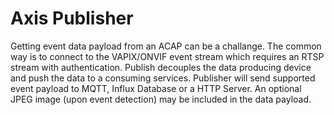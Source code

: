 # Axis Publisher
Getting event data payload from an ACAP can be a challange.  The common way is to connect to the VAPIX/ONVIF event stream which requires an RTSP stream with authentication.  Publish decouples the data producing device and push the data to a consuming services.  Publisher will send supported event payload to MQTT, Influx Database or a HTTP Server.  An optional JPEG image (upon event detection) may be included in the data payload.
